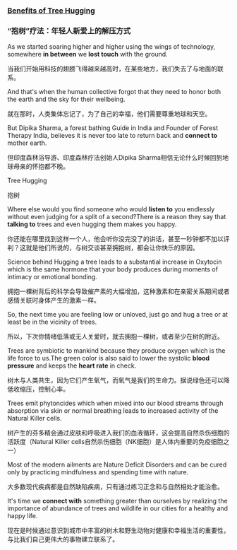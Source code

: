 ### [Benefits of Tree Hugging](https://web.shanbay.com/reading/web-news/articles/ojhyz)

### “抱树”疗法：年轻人新爱上的解压方式

As we started soaring higher and higher using the wings of technology, somewhere **in between** we **lost touch** with the ground.

当我们开始用科技的翅膀飞得越来越高时，在某些地方，我们失去了与地面的联系。

And that's when the human collective forgot that they need to honor both the earth and the sky for their wellbeing.

就在那时，人类集体忘记了，为了自己的幸福，他们需要尊重地球和天空。

But Dipika Sharma, a forest bathing Guide in India and Founder of Forest Therapy India, believes it is never too late to return back and **connect to** mother earth.

但印度森林浴导游、印度森林疗法创始人Dipika Sharma相信无论什么时候回到地球母亲的怀抱都不晚。

Tree Hugging

抱树

Where else would you find someone who would **listen to** you endlessly without even judging for a split of a second?There is a reason they say that **talking to** trees and even hugging them makes you happy.

你还能在哪里找到这样一个人，他会听你没完没了的讲话，甚至一秒钟都不加以评判？这就是他们所说的，与树交谈甚至拥抱树，都会让你快乐的原因。

Science behind Hugging a tree leads to a substantial increase in Oxytocin which is the same hormone that your body produces during moments of intimacy or emotional bonding.

拥抱一棵树背后的科学会导致催产素的大幅增加，这种激素和在亲密关系期间或者感情关联时身体产生的激素一样。

So, the next time you are feeling low or unloved, just go and hug a tree or at least be in the vicinity of trees.

所以，下次你情绪低落或无人关爱时，就去拥抱一棵树，或者至少在树的附近。

Trees are symbiotic to mankind because they produce oxygen which is the life force to us.The green color is also said to lower the systolic **blood pressure** and keeps the **heart rate** in check.

树木与人类共生，因为它们产生氧气，而氧气是我们的生命力。据说绿色还可以降低收缩压，控制心率。

Trees emit phytoncides which when mixed into our blood streams through absorption via skin or normal breathing leads to increased activity of the Natural Killer cells.

树产生的芬多精会通过皮肤和呼吸进入我们的血液循环，这会提高自然杀伤细胞的活跃度（Natural Killer cells自然杀伤细胞（NK细胞）是人体内重要的免疫细胞之一）

Most of the modern ailments are Nature Deficit Disorders and can be cured only by practicing mindfulness and spending time with nature.

大多数现代疾病都是自然缺陷疾病，只有通过练习正念和与自然相处才能治愈。

It's time we **connect with** something greater than ourselves by realizing the importance of abundance of trees and wildlife in our cities for a healthy and happy life.

现在是时候通过意识到城市中丰富的树木和野生动物对健康和幸福生活的重要性，与比我们自己更伟大的事物建立联系了。
